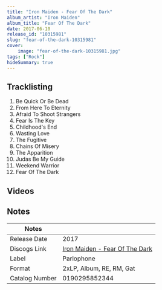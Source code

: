 ```yaml
---
title: "Iron Maiden - Fear Of The Dark"
album_artist: "Iron Maiden"
album_title: "Fear Of The Dark"
date: 2017-06-10
release_id: "10315981"
slug: "fear-of-the-dark-10315981"
cover:
    image: "fear-of-the-dark-10315981.jpg"
tags: ["Rock"]
hideSummary: true
---
```


## Tracklisting
1. Be Quick Or Be Dead
2. From Here To Eternity
3. Afraid To Shoot Strangers
4. Fear Is The Key
5. Childhood's End
6. Wasting Love
7. The Fugitive
8. Chains Of Misery
9. The Apparition
10. Judas Be My Guide
11. Weekend Warrior
12. Fear Of The Dark

## Videos


## Notes

| Notes          |             |
| ---------------| ----------- |
| Release Date   | 2017 |
| Discogs Link   | [Iron Maiden - Fear Of The Dark](https://www.discogs.com/release/10315981) |
| Label          | Parlophone |
| Format         | 2xLP, Album, RE, RM, Gat |
| Catalog Number | 0190295852344 |


